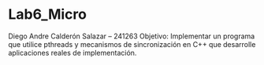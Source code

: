 # Lab6_Micro
Diego Andre Calderón Salazar – 241263  Objetivo: Implementar un programa que utilice pthreads y mecanismos de sincronización en C++ que desarrolle aplicaciones reales de implementación.
